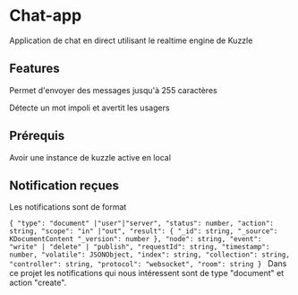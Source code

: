 # Chat-app

Application de chat en direct utilisant le realtime engine de Kuzzle

##  Features

Permet d'envoyer des messages jusqu'à 255 caractères

Détecte un mot impoli et avertit les usagers

## Prérequis
Avoir une instance de kuzzle active en local

## Notification reçues
Les notifications sont de format 

`{
  "type": "document" |"user"|"server",
  "status": number,
  "action": string,
  "scope": "in" |"out",
  "result": {
    "_id": string,
    "_source": KDocumentContent
    "_version": number
  },
  "node": string,
  "event": "write" | "delete" | "publish",
  "requestId": string,
  "timestamp": number,
  "volatile": JSONObject,
  "index": string,
  "collection": string,
  "controller": string,
  "protocol": "websocket",
  "room": string
}
`
Dans ce projet les notifications qui nous intéressent sont de type "document" et action "create".